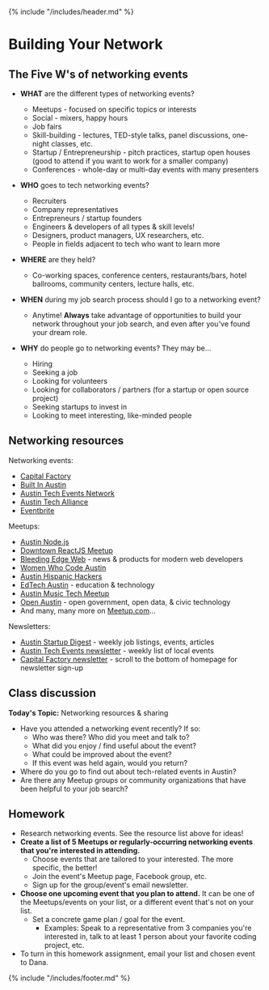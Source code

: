 {% include "/includes/header.md" %}

# Building Your Network

## The Five W's of networking events

* **WHAT** are the different types of networking events?
  * Meetups - focused on specific topics or interests
  * Social - mixers, happy hours
  * Job fairs
  * Skill-building - lectures, TED-style talks, panel discussions, one-night classes, etc.
  * Startup / Entrepreneurship - pitch practices, startup open houses (good to attend if you want to work for a smaller company)
  * Conferences - whole-day or multi-day events with many presenters

* **WHO** goes to tech networking events?
  * Recruiters
  * Company representatives
  * Entrepreneurs / startup founders
  * Engineers & developers of all types & skill levels!
  * Designers, product managers, UX researchers, etc.
  * People in fields adjacent to tech who want to learn more

* **WHERE** are they held?
  * Co-working spaces, conference centers, restaurants/bars, hotel ballrooms, community centers, lecture halls, etc.

* **WHEN** during my job search process should I go to a networking event?
  * Anytime! **Always** take advantage of opportunities to build your network throughout your job search, and even after you've found your dream role.
  
* **WHY** do people go to networking events? They may be...
  * Hiring
  * Seeking a job
  * Looking for volunteers
  * Looking for collaborators / partners (for a startup or open source project)
  * Seeking startups to invest in
  * Looking to meet interesting, like-minded people

## Networking resources

Networking events:
* [Capital Factory](https://www.capitalfactory.com/events/)
* [Built In Austin](https://www.builtinaustin.com/events)
* [Austin Tech Events Network](https://techeventsnetwork.com/cities/austin/)
* [Austin Tech Alliance](https://www.austintech.org/events/)
* [Eventbrite](https://www.eventbrite.com/d/tx--austin/events/)

Meetups:
* [Austin Node.js](https://www.meetup.com/austinnodejs/)
* [Downtown ReactJS Meetup](https://www.meetup.com/ReactJS-ATX/)
* [Bleeding Edge Web](https://www.meetup.com/bleeding-edge-web/) - news & products for modern web developers
* [Women Who Code Austin](https://www.meetup.com/Women-Who-Code-Austin/)
* [Austin Hispanic Hackers](https://www.meetup.com/Austin-Hispanic-Hackers-Meetup/)
* [EdTech Austin](https://www.meetup.com/edtechaustin/) - education & technology
* [Austin Music Tech Meetup](https://www.meetup.com/Austin-Music-Tech-Meetup/)
* [Open Austin](https://www.meetup.com/Open-Austin/) - open government, open data, & civic technology
* And many, many more on [Meetup.com](https://www.meetup.com/)...

Newsletters:
* [Austin Startup Digest](https://www.startupdigest.com/digests/austin) - weekly job listings, events, articles
* [Austin Tech Events newsletter](https://techeventsnetwork.com/cities/austin/) - weekly list of local events
* [Capital Factory newsletter](https://www.capitalfactory.com/) - scroll to the bottom of homepage for newsletter sign-up

## Class discussion

**Today's Topic:** Networking resources & sharing

* Have you attended a networking event recently? If so:
  * Who was there? Who did you meet and talk to?
  * What did you enjoy / find useful about the event?
  * What could be improved about the event?
  * If this event was held again, would you return?
* Where do you go to find out about tech-related events in Austin?
* Are there any Meetup groups or community organizations that have been helpful to your job search?

## Homework

* Research networking events. See the resource list above for ideas!
* **Create a list of 5 Meetups or regularly-occurring networking events that you're interested in attending.**
  * Choose events that are tailored to your interested. The more specific, the better!
  * Join the event's Meetup page, Facebook group, etc.
  * Sign up for the group/event's email newsletter.
* **Choose one upcoming event that you plan to attend.** It can be one of the Meetups/events on your list, or a different event that's not on your list.
  * Set a concrete game plan / goal for the event.
    * Examples: Speak to a representative from 3 companies you're interested in, talk to at least 1 person about your favorite coding project, etc.
* To turn in this homework assignment, email your list and chosen event to Dana.

{% include "/includes/footer.md" %}
